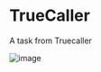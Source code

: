 # TrueCaller
A task from Truecaller


![image](https://user-images.githubusercontent.com/8752879/168659037-e8269b86-081e-4238-b695-3dcb1e99091b.png)


